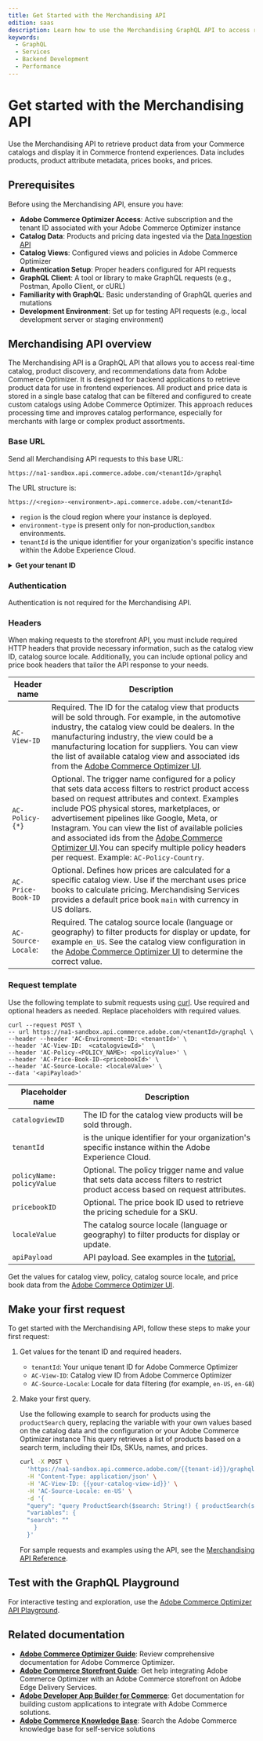 ```yaml
---
title: Get Started with the Merchandising API
edition: saas
description: Learn how to use the Merchandising GraphQL API to access real-time catalog, product discovery, and recommendations data from Adobe Commerce Optimizer.
keywords:
  - GraphQL
  - Services
  - Backend Development
  - Performance
---
```


# Get started with the Merchandising API

Use the Merchandising API to retrieve product data from your Commerce catalogs and display it in Commerce frontend experiences. Data includes products, product attribute metadata, prices books, and prices.

## Prerequisites

Before using the Merchandising API, ensure you have:

- **Adobe Commerce Optimizer Access**: Active subscription and the tenant ID associated with your Adobe Commerce Optimizer instance
- **Catalog Data**: Products and pricing data ingested via the [Data Ingestion API](../data-ingestion/index.md)
- **Catalog Views**: Configured views and policies in Adobe Commerce Optimizer
- **Authentication Setup**: Proper headers configured for API requests
- **GraphQL Client**: A tool or library to make GraphQL requests (e.g., Postman, Apollo Client, or cURL)
- **Familiarity with GraphQL**: Basic understanding of GraphQL queries and mutations
- **Development Environment**: Set up for testing API requests (e.g., local development server or staging environment)

## Merchandising API overview

The Merchandising API is a GraphQL API that allows you to access real-time catalog, product discovery, and recommendations data from Adobe Commerce Optimizer. It is designed for backend applications to retrieve product data for use in frontend experiences. All product and price data is stored in a single base catalog that can be filtered and configured to create custom catalogs using Adobe Commerce Optimizer. This approach reduces processing time and improves catalog performance, especially for merchants with large or complex product assortments.

### Base URL

Send all Merchandising API requests to this base URL:

```text
https://na1-sandbox.api.commerce.adobe.com/<tenantId>/graphql
```

The URL structure is:

```https://<region>-<environment>.api.commerce.adobe.com/<tenantId>```

- `region` is the cloud region where your instance is deployed.
- `environment-type` is present only for non-production,`sandbox` environments.
- `tenantId` is the unique identifier for your organization's specific instance within the Adobe Experience Cloud.

&NewLine; <!--Add space between the collapsible section and the previous paragraph-->

<details>
      <summary><b>Get your tenant ID</b></summary>

import GetTenantId from '/src/_includes/authentication/get-tenant-id.md'

<GetTenantId />

</details>

### Authentication

Authentication is not required for the Merchandising API.

### Headers

When making requests to the storefront API, you must include required HTTP headers that provide necessary information, such as the catalog view ID, catalog source locale. Additionally, you can include optional policy and price book headers that tailor the API response to your needs.

| Header name| Description
| --- | ---
|`AC-View-ID` | Required. The ID for the catalog view that products will be sold through. For example, in the automotive industry, the catalog view could be dealers. In the manufacturing industry, the view could be a manufacturing location for suppliers. You can view the list of available catalog view and associated ids from the [Adobe Commerce Optimizer UI](https://experienceleague.adobe.com/en/docs/commerce/optimizer/catalog/channels).|
`AC-Policy-{*}` | Optional. The trigger name configured for a policy that sets data access filters to restrict product access based on request attributes and context. Examples include POS physical stores, marketplaces, or advertisement pipelines like Google, Meta, or Instagram. You can view the list of available policies and associated ids from the [Adobe Commerce Optimizer UI](https://experienceleague.adobe.com/en/docs/commerce/optimizer/catalog/policies).You can specify multiple policy headers per request. Example: `AC-Policy-Country`.
`AC-Price-Book-ID` | Optional. Defines how prices are calculated for a specific catalog view. Use if the merchant uses price books to calculate pricing. Merchandising Services provides a default price book `main` with currency in US dollars.
`AC-Source-Locale`: | Required. The catalog source locale (language or geography) to filter products for display or update, for example `en_US`. See the catalog view configuration in the [Adobe Commerce Optimizer UI](https://experienceleague.adobe.com/en/docs/commerce/optimizer/catalog/channels) to determine the correct value.

### Request template

Use the following template to submit requests using [curl](https://curl.se/). Use required and optional headers as needed. Replace placeholders with required values.

```shell
curl --request POST \
-- url https://na1-sandbox.api.commerce.adobe.com/<tenantId>/graphql \
--header --header 'AC-Environment-ID: <tenantId>' \
--header 'AC-View-ID:  <catalogviewId>'  \
--header 'AC-Policy-<POLICY_NAME>: <policyValue>' \
--header 'AC-Price-Book-ID-<pricebookId>' \
--header 'AC-Source-Locale: <localeValue>' \
--data '<apiPayload>'
```

| Placeholder name | Description                                                                                                     |
|------------------|-----------------------------------------------------------------------------------------------------------------|
| `catalogviewID`   | The ID for the catalog view products will be sold through.|
| `tenantId` | is the unique identifier for your organization's specific instance within the Adobe Experience Cloud.|
| `policyName: policyValue` | Optional. The policy trigger name and value that sets data access filters to restrict product access based on request attributes.              |
| `pricebookID`  | Optional. The price book ID used to retrieve the pricing schedule for a SKU. |
| `localeValue` | The catalog source locale (language or geography) to filter products for display or update. |            |
| `apiPayload`      | API payload. See examples in the <a href="ccdm-use-cases">tutorial.</a> |

Get the values for catalog view, policy, catalog source locale, and price book data from the [Adobe Commerce Optimizer UI](https://experienceleague.adobe.com/en/docs/commerce/optimizer/overview#quick-tour).

## Make your first request

To get started with the Merchandising API, follow these steps to make your first request:

1. Get values for the tenant ID and required headers.

   - `tenantId`: Your unique tenant ID for Adobe Commerce Optimizer
   - `AC-View-ID`: Catalog view ID from Adobe Commerce Optimizer
   - `AC-Source-Locale`: Locale for data filtering (for example, `en-US`, `en-GB`)

2. Make your first query.

   Use the following example to search for products using the `productSearch` query, replacing the variable with your own values based on the catalog data and the configuration or your Adobe Commerce Optimizer instance This query retrieves a list of products based on a search term, including their IDs, SKUs, names, and prices.

   ```bash
   curl -X POST \
     'https://na1-sandbox.api.commerce.adobe.com/{{tenant-id}}/graphql' \
     -H 'Content-Type: application/json' \
     -H 'AC-View-ID: {{your-catalog-view-id}}' \
     -H 'AC-Source-Locale: en-US' \
     -d '{
     "query": "query ProductSearch($search: String!) { productSearch(search: $search, pageSize: 10) { items { id sku   name price { regularPrice { amount { value currency } } } } totalCount } }",
     "variables": {
     "search": ""
       }
     }'
   ```

   For sample requests and examples using the API, see the <a href="https://developer.adobe.com/commerce/services/optimizer/reference/graphql/merchandising-api.md/" target="_blank" rel="noopener noreferrer">Merchandising API Reference</a>.

## Test with the GraphQL Playground

For interactive testing and exploration, use the <a href="https://experienceleague.adobe.com/developer/commerce/storefront/playgrounds/commerce-optimizer/" target="_blank" rel="noopener noreferrer">Adobe Commerce Optimizer API Playground</a>.

## Related documentation

- **[Adobe Commerce Optimizer Guide](https://experienceleague.adobe.com/en/docs/commerce/optimizer/overview.html)**: Review comprehensive documentation for Adobe Commerce Optimizer.
- **[Adobe Commerce Storefront Guide](https://experienceleague.adobe.com/docs/commerce-storefront.html)**: Get help integrating Adobe Commerce Optimizer with an Adobe Commerce storefront on Adobe Edge Delivery Services.
- **[Adobe Developer App Builder for Commerce](https://experienceleague.adobe.com/en/docs/commerce-learn/tutorials/adobe-developer-app-builder/introduction-to-app-builder)**: Get documentation for building custom applications to integrate with Adobe Commerce solutions.
- **[Adobe Commerce Knowledge Base](https://experienceleague.adobe.com/docs/commerce-knowledge-base.html)**: Search the Adobe Commerce knowledge base for self-service solutions
